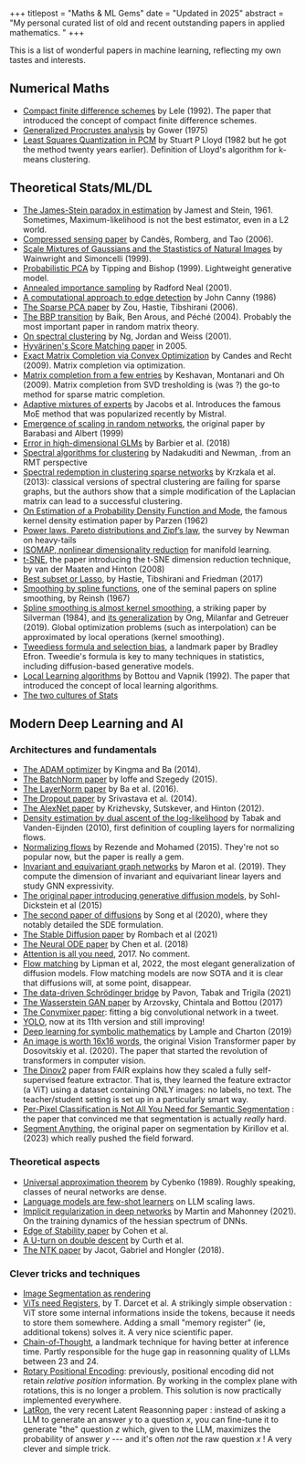 +++
titlepost = "Maths & ML Gems"
date = "Updated in 2025"
abstract = "My personal curated list of old and recent outstanding papers in applied mathematics. "
+++

This is a list of wonderful papers in machine learning, reflecting my own tastes and interests. 

## Numerical Maths

- [Compact finite difference schemes](https://acoustics.web.illinois.edu/pdfs/lele-1992.pdf) by Lele (1992). The paper that introduced the concept of compact finite difference schemes. 
- [Generalized Procrustes analysis](https://link.springer.com/article/10.1007/BF02291478) by Gower (1975)
- [Least Squares Quantization in PCM](http://mlsp.cs.cmu.edu/courses/fall2010/class14/lloyd.pdf) by Stuart P Lloyd (1982 but he got the method twenty years earlier). Definition of Lloyd's algorithm for k-means clustering. 


## Theoretical Stats/ML/DL
- [The James-Stein paradox in estimation](http://www.stat.yale.edu/~hz68/619/Stein-1961.pdf) by Jamest and Stein, 1961. Sometimes, Maximum-likelihood is not the best estimator, even in a L2 world. 
- [Compressed sensing paper](https://arxiv.org/pdf/math/0409186.pdf) by Candès, Romberg, and Tao (2006).
- [Scale Mixtures of Gaussians and the Stastistics of Natural Images](https://proceedings.neurips.cc/paper_files/paper/1999/file/6a5dfac4be1502501489fc0f5a24b667-Paper.pdf) by Wainwright and Simoncelli (1999).
- [Probabilistic PCA](https://www.di.ens.fr/~fbach/courses/fall2010/Bishop_Tipping_1999_Probabilistic_PCA.pdf) by Tipping and Bishop (1999). Lightweight generative model. 
- [Annealed importance sampling](https://link.springer.com/content/pdf/10.1023/A:1008923215028.pdf) by Radford Neal (2001). 
- [A computational approach to edge detection](https://ieeexplore.ieee.org/document/4767851) by John Canny (1986)
- [The Sparse PCA paper](https://hastie.su.domains/Papers/spc_jcgs.pdf) by Zou, Hastie, Tibshirani (2006).
- [The BBP transition](https://arxiv.org/abs/math/0403022) by Baik, Ben Arous, and Péché (2004). Probably the most important paper in random matrix theory. 
- [On spectral clustering](https://proceedings.neurips.cc/paper/2001/file/801272ee79cfde7fa5960571fee36b9b-Paper.pdf) by Ng, Jordan and Weiss (2001).
- [Hyvärinen's Score Matching paper](https://www.jmlr.org/papers/volume6/hyvarinen05a/hyvarinen05a.pdf) in 2005. 
- [Exact Matrix Completion via Convex Optimization](https://dl.acm.org/doi/pdf/10.1145/2184319.2184343) by Candes and Recht (2009). Matrix completion via optimization.
- [Matrix completion from a few entries](https://arxiv.org/pdf/0901.3150.pdf) by Keshavan, Montanari and Oh (2009). Matrix completion from SVD tresholding is (was ?) the go-to method for sparse matric completion. 
- [Adaptive mixtures of experts](https://www.cs.toronto.edu/~hinton/absps/jjnh91.pdf) by Jacobs et al. Introduces the famous MoE method that was popularized recently by Mistral. 
- [Emergence of scaling in random networks](https://arxiv.org/pdf/cond-mat/9910332), the original paper by Barabasi and Albert (1999)
- [Error in high-dimensional GLMs](https://www.pnas.org/doi/full/10.1073/pnas.1802705116?doi=10.1073/pnas.1802705116) by Barbier et al. (2018)
- [Spectral algorithms for clustering](https://journals.aps.org/prl/abstract/10.1103/PhysRevLett.108.188701) by Nadakuditi and Newman, .from an RMT perspective
- [Spectral redemption in clustering sparse networks](https://www.pnas.org/doi/pdf/10.1073/pnas.1312486110) by Krzkala et al. (2013): classical versions of spectral clustering are failing for sparse graphs, but the authors show that a simple modification of the Laplacian matrix can lead to a successful clustering.
- [On Estimation of a Probability Density Function and Mode](https://projecteuclid.org/journals/annals-of-mathematical-statistics/volume-33/issue-3/On-Estimation-of-a-Probability-Density-Function-and-Mode/10.1214/aoms/1177704472.full), the famous kernel density estimation paper by Parzen (1962)
- [Power laws, Pareto distributions and Zipf’s law](https://arxiv.org/pdf/cond-mat/0412004.pdf), the survey by Newman on heavy-tails
- [ISOMAP, nonlinear dimensionality reduction](https://www.robots.ox.ac.uk/~az/lectures/ml/tenenbaum-isomap-Science2000.pdf) for manifold learning. 
- [t-SNE](https://jmlr.org/papers/volume9/vandermaaten08a/vandermaaten08a.pdf), the paper introducing the t-SNE dimension reduction technique, by van der Maaten and Hinton (2008)
- [Best subset or Lasso](https://www.stat.cmu.edu/~ryantibs/papers/bestsubset.pdf), by Hastie, Tibshirani and Friedman (2017)
- [Smoothing by spline functions](https://tlakoba.w3.uvm.edu/AppliedUGMath/auxpaper_Reinsch_1967.pdf), one of the seminal papers on spline smoothing, by Reinsh (1967)
- [Spline smoothing is almost kernel smoothing](https://sites.stat.washington.edu/courses/stat527/s14/readings/Silverman_Annals_1984.pdf), a striking paper by Silverman (1984), and [its generalization](https://ieeexplore.ieee.org/stamp/stamp.jsp?arnumber=8611353) by Ong, Milanfar and Getreuer (2019). Global optimization problems (such as interpolation) can be approximated by local operations (kernel smoothing).
- [Tweediess formula and selection bias](https://efron.ckirby.su.domains/papers/2011TweediesFormula.pdf), a landmark paper by Bradley Efron. Tweedie's formula is key to many techniques in statistics, including diffusion-based generative models.  
- [Local Learning algorithms](https://leon.bottou.org/publications/pdf/nc-1992.pdf) by Bottou and Vapnik (1992). The paper that introduced the concept of local learning algorithms.
- [The two cultures of Stats](https://www2.math.uu.se/~thulin/mm/breiman.pdf)

  
## Modern Deep Learning and AI



### Architectures and fundamentals

- [The ADAM optimizer](https://arxiv.org/abs/1412.6980) by Kingma and Ba (2014).
- [The BatchNorm paper](https://arxiv.org/abs/1502.03167) by Ioffe and Szegedy (2015).
- [The LayerNorm paper](https://arxiv.org/pdf/1607.06450) by Ba et al. (2016).
- [The Dropout paper](https://jmlr.org/papers/volume15/srivastava14a/srivastava14a.pdf) by Srivastava et al. (2014).
- [The AlexNet paper](https://proceedings.neurips.cc/paper/2012/file/c399862d3b9d6b76c8436e924a68c45b-Paper.pdf) by Krizhevsky, Sutskever, and Hinton (2012).
- [Density estimation by dual ascent of the log-likelihood](https://scholar.google.com/citations?view_op=view_citation&hl=en&user=0XfFckgAAAAJ&citation_for_view=0XfFckgAAAAJ:L8Ckcad2t8MC) by Tabak and Vanden-Eijnden (2010), first definition of coupling layers for normalizing flows. 
- [Normalizing flows](https://proceedings.mlr.press/v37/rezende15.pdf) by Rezende and Mohamed (2015). They're not so popular now, but the paper is really a gem. 
- [Invariant and equivariant graph networks](https://arxiv.org/pdf/1812.09902.pdf) by Maron et al. (2019). They compute the dimension of invariant and equivariant linear layers and study GNN expressivity. 
- [The original paper introducing generative diffusion models](https://arxiv.org/abs/1503.03585), by Sohl-Dickstein et al (2015)
- [The second paper of diffusions](https://arxiv.org/abs/2011.13456) by Song et al (2020), where they notably detailed the SDE formulation. 
- [The Stable Diffusion paper](https://openaccess.thecvf.com/content/CVPR2022/papers/Rombach_High-Resolution_Image_Synthesis_With_Latent_Diffusion_Models_CVPR_2022_paper.pdf) by Rombach et al (2021)
- [The Neural ODE paper](https://arxiv.org/abs/1806.07366) by Chen et al. (2018)
- [Attention is all you need](https://arxiv.org/abs/1706.03762), 2017. No comment.
- [Flow matching](https://arxiv.org/abs/2210.02747) by Lipman et al, 2022, the most elegant generalization of diffusion models. Flow matching models are now SOTA and it is clear that diffusions will, at some point, disappear. 
- [The data-driven Schrödinger bridge](https://onlinelibrary.wiley.com/doi/pdf/10.1002/cpa.21975) by Pavon, Tabak and Trigila (2021)
- [The Wasserstein GAN paper](https://proceedings.mlr.press/v70/arjovsky17a/arjovsky17a.pdf) by Arzovsky, Chintala and Bottou (2017)
-  [The Convmixer paper](https://arxiv.org/abs/2201.09792): fitting a big convolutional network in a tweet. 
- [YOLO](https://arxiv.org/abs/1506.02640), now at its 11th version and still improving!
- [Deep learning for symbolic mathematics](https://arxiv.org/pdf/1912.01412.pdf) by Lample and Charton (2019)
-  [An image is worth 16x16 words](https://arxiv.org/abs/2010.11929), the original Vision Transformer paper by Dosovitskiy et al. (2020). The paper that started the revolution of transformers in computer vision.
-  [The Dinov2](https://arxiv.org/pdf/2304.07193) paper from FAIR explains how they scaled a fully self-supervised feature extractor. That is, they learned the feature extractor (a ViT) using a dataset containing ONLY images: no labels, no text. The teacher/student setting is set up in a particularly smart way. 
- [Per-Pixel Classification is Not All You Need for Semantic Segmentation](https://arxiv.org/pdf/2107.06278) : the paper that convinced me that segmentation is actually *really* hard. 
- [Segment Anything](https://arxiv.org/pdf/2304.02643), the original paper on segmentation by Kirillov et al. (2023) which really pushed the field forward.

### Theoretical aspects

- [Universal approximation theorem](https://link.springer.com/article/10.1007/BF02551274) by Cybenko (1989). Roughly speaking, classes of neural networks are dense. 
- [Language models are few-shot learners](https://proceedings.neurips.cc/paper_files/paper/2020/file/1457c0d6bfcb4967418bfb8ac142f64a-Paper.pdf) on LLM scaling laws.
- [Implicit regularization in deep networks](https://www.jmlr.org/papers/volume22/20-410/20-410.pdf) by Martin and Mahonney (2021). On the training dynamics of the hessian spectrum of DNNs. 
- [Edge of Stability paper](https://arxiv.org/abs/2103.00065) by Cohen et al. 
- [A U-turn on double descent](https://arxiv.org/abs/2310.18988) by Curth et al. 
- [The NTK paper](https://arxiv.org/abs/1806.07572) by Jacot, Gabriel and Hongler (2018).

### Clever tricks and techniques

- [Image Segmentation as rendering](https://arxiv.org/pdf/1912.08193)
- [ViTs need Registers](https://arxiv.org/pdf/2309.16588), by T. Darcet et al. A strikingly simple observation : ViT store some internal informations inside the tokens, because it needs to store them somewhere. Adding a small "memory register" (ie, additional tokens) solves it. A very nice scientific paper.  
- [Chain-of-Thought](https://papers.nips.cc/paper_files/paper/2022/hash/9d5609613524ecf4f15af0f7b31abca4-Abstract-Conference.html), a landmark technique for having better at inference time. Partly responsible for the huge gap in reasonning quality of LLMs between 23 and 24.
- [Rotary Positional Encoding](https://arxiv.org/abs/2104.09864): previously, positional encoding did not retain *relative position* information. By working in the complex plane with rotations, this is no longer a problem. This solution is now practically implemented everywhere.  
- [LatRon](https://arxiv.org/pdf/2411.04282), the very recent Latent Reasonning paper : instead of asking a LLM to generate an answer $y$ to a question $x$, you can fine-tune it to generate "the" question $z$ which, given to the LLM, maximizes the probability of answer $y$ --- and it's often *not* the raw question $x$ ! A very clever and simple trick. 


